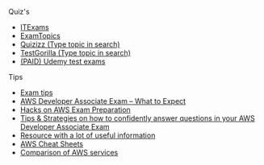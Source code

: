   

Quiz's

- [ITExams](https://www.itexams.com/exam/AWS%20Certified%20Developer%20Associate)
- [ExamTopics](https://www.examtopics.com/exams/amazon/aws-certified-developer-associate/view/)
- [Quizizz (Type topic in search)](https://quizizz.com/admin)
- [TestGorilla (Type topic in search)](https://www.testgorilla.com/test-library/)
- [(PAID) Udemy test exams](https://www.udemy.com/topic/aws-certification/)

Tips

- [Exam tips](https://karansingh.gitbook.io/tutorialsdojo-wrong-answers/)
- [AWS Developer Associate Exam – What to Expect](https://digitalcloud.training/aws-developer-associate-exam-what-to-expect/)
- [Hacks on AWS Exam Preparation](https://digitalcloud.training/hacks-on-aws-exam-preparation/)
- [Tips & Strategies on how to confidently answer questions in your AWS Developer Associate Exam](https://www.youtube.com/watch?v=6u3RADFhsbA)
- [Resource with a lot of useful information](https://tutorialsdojo.com/)
- [AWS Cheat Sheets](https://tutorialsdojo.com/aws-cheat-sheets/)
- [Comparison of AWS services](https://tutorialsdojo.com/comparison-of-aws-services/)